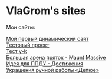 

# VlaGrom's sites
Мои сайты:

[Мой первый динамический сайт](https://vlagrom.github.io/test_project_2/src/ "*клик*")
<br>
[Тестовый проект](https://vlagrom.github.io/test_project_3/src/ "*клик*")
<br>
[Тест y-k](https://vlagrom.github.io/y-k/src/index.html "*клик*")
<br>
[Большая арена пряток - Maunt Massive](https://vlagrom.github.io/mount-massive/src/index.html "*клик*")
<br>
[Идея для ППДУ - Достижения](https://vlagrom.github.io/advancements/src/index.html "*клик*")
<br>
[Украшения ручной работы «Депюе»](https://vlagrom.github.io/bijouterie-store/src/index.html "*клик*")
